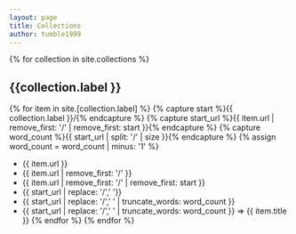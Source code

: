```yaml
---
layout: page
title: Collections
author: tumble1999
---
```


{% for collection in site.collections %}
## {{collection.label }}
{% for item in site.[collection.label] %}
{% capture start %}{{ collection.label }}/{% endcapture %}
{% capture start_url %}{{ item.url | remove_first: '/' | remove_first: start }}{% endcapture %}
{% capture word_count %}{{ start_url | split: '/' | size }}{% endcapture %}
{% assign word_count = word_count | minus: '1' %}
*  {{ item.url }} 
  *  {{ item.url | remove_first: '/' }}
  *  {{ item.url | remove_first: '/' | remove_first: start }}
  *  {{ start_url | replace: '/',' '}}
  *  {{ start_url | replace: '/',' ' | truncate_words: word_count }}
  *  {{ start_url | replace: '/',' ' | truncate_words: word_count }} => {{ item.title }}
{% endfor %}
{% endfor %}
